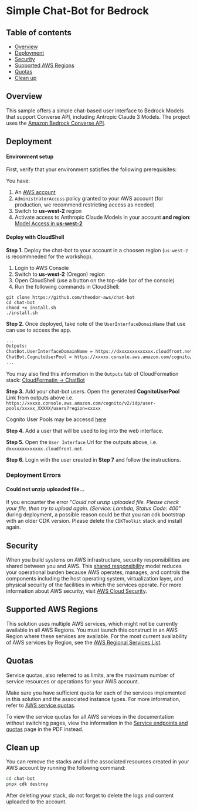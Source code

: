 # Simple Chat-Bot for Bedrock

## Table of contents
- [Overview](#overview)
- [Deployment](#deployment)
- [Security](#security)
- [Supported AWS Regions](#supported-aws-regions)
- [Quotas](#quotas)
- [Clean up](#clean-up)

## Overview

This sample offers a simple chat-based user interface to Bedrock Models that support Converse API, including Antropic Claude 3 Models. The project uses the [Amazon Bedrock Converse API](https://docs.aws.amazon.com/bedrock/latest/userguide/conversation-inference.html).

## Deployment

#### Environment setup
First, verify that your environment satisfies the following prerequisites:

You have:

1. An [AWS account](https://aws.amazon.com/premiumsupport/knowledge-center/create-and-activate-aws-account/)
2. `AdministratorAccess` policy granted to your AWS account (for production, we recommend restricting access as needed)
3. Switch to **us-west-2** region
4. Activate access to Anthropic Claude Models in your account **and region**: [Model Access in **us-west-2**](https://us-west-2.console.aws.amazon.com/bedrock/home?region=us-west-2#/modelaccess)

#### Deploy with CloudShell

**Step 1.**  Deploy the chat-bot to your account in a choosen region (`us-west-2` is recommneded for the workshop).

1. Login to AWS Console
2. Switch to **us-west-2** (Oregon) region
3. Open CloudShell (use a button on the top-side bar of the console)
4. Run the following commands in CloudShell:

```shell
git clone https://github.com/theodor-aws/chat-bot
cd chat-bot
chmod +x install.sh
./install.sh
```

**Step 2.** Once deployed, take note of the `UserInterfaceDomainName` that use can use to access the app.
```bash
...
Outputs:
ChatBot.UserInterfaceDomainName = https://dxxxxxxxxxxxxx.cloudfront.net
ChatBot.CognitoUserPool = https://xxxxx.console.aws.amazon.com/cognito/v2/
...
```
You may also find this information in the `Outputs` tab of CloudFormation stack: [CloudFormatin → ChatBot](https://console.aws.amazon.com/cloudformation/home/stacks)

**Step 3.** Add your chat-bot users. Open the generated **CognitoUserPool** Link from outputs above i.e. `https://xxxxx.console.aws.amazon.com/cognito/v2/idp/user-pools/xxxxx_XXXXX/users?region=xxxxx`

Cognito User Pools may be accessd [here](https://console.aws.amazon.com/cognito/v2/idp/user-pools)

**Step 4.** Add a user that will be used to log into the web interface.

**Step 5.** Open the `User Interface` Url for the outputs above, i.e. `dxxxxxxxxxxxxx.cloudfront.net`.

**Step 6.** Login with the user created in **Step 7** and follow the instructions.

### Deployment Errors

#### Could not unzip uploaded file...

If you encounter the error "*Could not unzip uploaded file. Please check your file, then try to upload again. (Service: Lambda, Status Code: 400*" during deployment, a possible reason could be that you ran cdk bootstrap with an older CDK version. Please delete the ``CDKToolkit`` stack and install again.

## Security

When you build systems on AWS infrastructure, security responsibilities are shared between you and AWS. This [shared responsibility](http://aws.amazon.com/compliance/shared-responsibility-model/) model reduces your operational burden because AWS operates, manages, and controls the components including the host operating system, virtualization layer, and physical security of the facilities in which the services operate. For more information about AWS security, visit [AWS Cloud Security](http://aws.amazon.com/security/).

## Supported AWS Regions

This solution uses multiple AWS services, which might not be currently available in all AWS Regions. You must launch this construct in an AWS Region where these services are available. For the most current availability of AWS services by Region, see the [AWS Regional Services List](https://aws.amazon.com/about-aws/global-infrastructure/regional-product-services/).

## Quotas

Service quotas, also referred to as limits, are the maximum number of service resources or operations for your AWS account.

Make sure you have sufficient quota for each of the services implemented in this solution and the associated instance types. For more information, refer to [AWS service quotas](https://docs.aws.amazon.com/general/latest/gr/aws_service_limits.html).

To view the service quotas for all AWS services in the documentation without switching pages, view the information in the [Service endpoints and quotas](https://docs.aws.amazon.com/general/latest/gr/aws-general.pdf#aws-service-information) page in the PDF instead.

## Clean up

You can remove the stacks and all the associated resources created in your AWS account by running the following command:
```bash
cd chat-bot
pnpx cdk destroy
```
After deleting your stack, do not forget to delete the logs and content uploaded to the account.